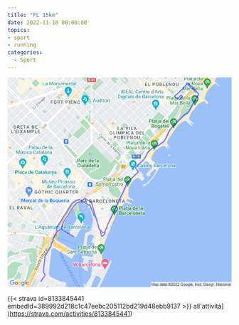 ```yaml
---
title: "FL 15km"
date: 2022-11-18 00:00:00
topics:
- sport
- running
categories:
  - Sport
---
```


![](images/20221118-activity-map.png)

{{< strava id=8133845441 embedId=389992d218c1c47eebc205112bd219d48ebb9137 >}} all'attività](https://strava.com/activities/8133845441)
